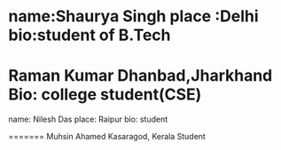 
name:Shaurya Singh
place :Delhi
bio:student of B.Tech
=======

Raman Kumar
Dhanbad,Jharkhand
Bio: college student(CSE)
=======

name: Nilesh Das
place: Raipur 
bio: student

=======
Muhsin Ahamed
Kasaragod, Kerala
Student

